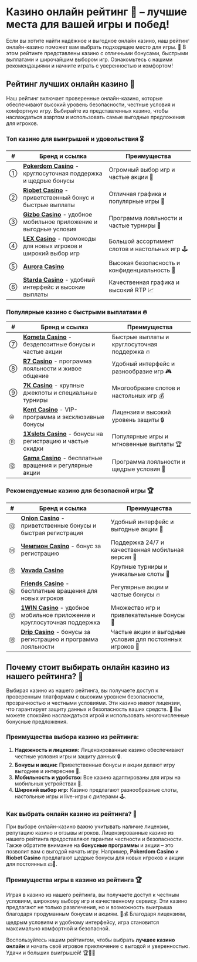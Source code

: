 # Казино онлайн рейтинг 🎰 – лучшие места для вашей игры и побед!

Если вы хотите найти надёжное и выгодное онлайн казино, наш рейтинг онлайн-казино поможет вам выбрать подходящее место для игры. 🎉 В этом рейтинге представлены казино с отличными бонусами, быстрыми выплатами и широчайшим выбором игр. Ознакомьтесь с нашими рекомендациями и начните играть с уверенностью и комфортом!

## Рейтинг лучших онлайн казино 🎲

Наш рейтинг включает проверенные онлайн-казино, которые обеспечивают высокий уровень безопасности, честные условия и комфортную игру. Выбирайте из представленных казино, чтобы наслаждаться азартом и использовать самые выгодные предложения для игроков.

### Топ казино для выигрышей и удовольствия 🎖

| #  | Бренд и ссылка                                                                                             | Преимущества                                                                                               |
|----|------------------------------------------------------------------------------------------------------------|-----------------------------------------------------------------------------------------------------------|
| ①  | **[Pokerdom Casino](https://brandplay.link/4k77v2yx)** - круглосуточная поддержка и щедрые бонусы          | Огромный выбор игр и частые акции 🎉                                                                       |
| ②  | **[Riobet Casino](https://brandplay.link/7xBLTPyj)** - приветственный бонус и быстрые выплаты              | Отличная графика и популярные игры 🎰                                                                      |
| ③  | **[Gizbo Casino](https://brandplay.link/bprXw4YV)** - удобное мобильное приложение и выгодные условия      | Программа лояльности и частые турниры 💎                                                                   |
| ④  | **[LEX Casino](https://brandplay.link/zW4hdDFV)** - промокоды для новых игроков и широкий выбор игр        | Большой ассортимент слотов и настольных игр 🕹                                                             |
| ⑤  | **[Aurora Casino](https://10trafic-stat2.com/click/668546556bcc6313411604bd/6766/13032/subaccount)**      | Высокая безопасность и конфиденциальность 💎                                                              |
| ⑥  | **[Starda Casino](https://brandplay.link/fB7xwRFL)** - удобный интерфейс и высокие выплаты                | Качественная графика и высокий RTP 📈                                                                     |

### Популярные казино с быстрыми выплатами 🔥

| #  | Бренд и ссылка                                                                                             | Преимущества                                                                                               |
|----|------------------------------------------------------------------------------------------------------------|-----------------------------------------------------------------------------------------------------------|
| ⑦  | **[Kometa Casino](https://brandplay.link/8ZymQJV8)** - бездепозитные бонусы и частые акции                 | Быстрые выплаты и круглосуточная поддержка 🔥                                                              |
| ⑧  | **[R7 Casino](https://brandplay.link/bMd3Yjsw)** - программа лояльности и живое общение                   | Удобный интерфейс и разнообразие игр 🎮                                                                    |
| ⑨  | **[7K Casino](https://brandplay.link/BvQyFShp)** - крупные джекпоты и специальные турниры                 | Многообразие слотов и настольных игр 💰                                                                   |
| ⑩  | **[Kent Casino](https://brandplay.link/Fv2WP3js)** - VIP-программа и эксклюзивные бонусы                   | Лицензия и высокий уровень защиты 🔒                                                                       |
| ⑪  | **[1Xslots Casino](https://brandplay.link/hSB1khtr)** - бонусы на регистрацию и частые скидки              | Популярные игры и мгновенные выплаты 🏆                                                                    |
| ⑫  | **[Gama Casino](https://brandplay.link/j6NMKsDz)** - бесплатные вращения и регулярные акции               | Программа лояльности и щедрые условия 🎉                                                                   |

### Рекомендуемые казино для безопасной игры 🏆

| #  | Бренд и ссылка                                                                                             | Преимущества                                                                                               |
|----|------------------------------------------------------------------------------------------------------------|-----------------------------------------------------------------------------------------------------------|
| ⑬  | **[Onion Casino](https://brandplay.link/zBGRVpQ9)** - приветственные бонусы и быстрая регистрация          | Удобный интерфейс и выгодные акции 🎁                                                                      |
| ⑭  | **[Чемпион Casino](https://temon-gter.cfd/go/lRq?p80412p304504pcc44t17455)** - бонус за регистрацию        | Поддержка 24/7 и качественная мобильная версия 📱                                                          |
| ⑮  | **[Vavada Casino](https://vavadapartner.pro/?promo=ea5c9275-6854-4505-94fc-95ab18221945-linkb2)**         | Крупные турниры и уникальные слоты 🏅                                                                      |
| ⑯  | **[Friends Casino](https://gofriends.vc/linkb2)** - бесплатные вращения для новых игроков                  | Регулярные акции и частые бонусы 🔥                                                                        |
| ⑰  | **[1WIN Casino](https://brandplay.link/smXVpBbG)** - удобное мобильное приложение и круглосуточная поддержка | Множество игр и привлекательные бонусы 📲                                                                  |
| ⑱  | **[Drip Casino](https://drp-ircp01.com/c07e6a3db)** - бонусы за регистрацию и программа лояльности         | Частые акции и выгодные условия для постоянных игроков 💎                                                 |

## Почему стоит выбирать онлайн казино из нашего рейтинга? 💸

Выбирая казино из нашего рейтинга, вы получаете доступ к проверенным платформам с высоким уровнем безопасности, прозрачностью и честными условиями. Эти казино имеют лицензии, что гарантирует защиту данных и безопасность ваших средств. 🎲 Вы можете спокойно наслаждаться игрой и использовать многочисленные бонусные предложения.

### Преимущества выбора казино из рейтинга:

1. **Надежность и лицензия:** Лицензированные казино обеспечивают честные условия игры и защиту данных 🔒.
2. **Бонусы и акции:** Приветственные бонусы и акции делают игру выгоднее и интереснее 🎁.
3. **Мобильность и удобство:** Все казино адаптированы для игры на мобильных устройствах 📱.
4. **Широкий выбор игр:** Казино предлагают разнообразные слоты, настольные игры и live-игры с дилерами 🕹.

### Как выбрать онлайн казино из рейтинга? 🎲

При выборе онлайн-казино важно учитывать наличие лицензии, репутацию казино и отзывы игроков. Лицензированные казино из нашего рейтинга предоставляют гарантии честности и безопасности. Также обратите внимание на **бонусные программы** и акции – это позволит вам с выгодой начать игру. Например, **Pokerdom Casino** и **Riobet Casino** предлагают щедрые бонусы для новых игроков и акции для постоянных 💵💫.

### Преимущества игры в казино из рейтинга 🏆

Играя в казино из нашего рейтинга, вы получаете доступ к честным условиям, широкому выбору игр и качественному сервису. Эти казино предлагают не только развлечения, но и возможность выигрыша благодаря продуманным бонусам и акциям. 🎉💰 Благодаря лицензиям, щедрым условиям и удобному интерфейсу, игра становится максимально комфортной и безопасной.

Воспользуйтесь нашим рейтингом, чтобы выбрать **лучшее казино онлайн** и начать своё игровое приключение с выгодой и уверенностью. Удачи и больших выигрышей! 🏆💸🍀
